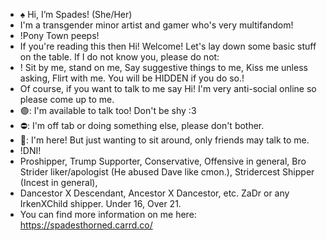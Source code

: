 - ♠️ Hi, I’m Spades! (She/Her)
- I'm a transgender minor artist and gamer who's very multifandom!
- !Pony Town peeps!
- If you're reading this then Hi! Welcome! Let's lay down some basic stuff on the table. If I do not know you, please do not:
- ! Sit by me, stand on me, Say suggestive things to me, Kiss me unless asking, Flirt with me. You will be HIDDEN if you do so.!
- Of course, if you want to talk to me say Hi! I'm very anti-social online so please come up to me.
- 🟢: I'm available to talk too! Don't be shy :3
- ⛔: I'm off tab or doing something else, please don't bother.
- 🌙: I'm here! But just wanting to sit around, only friends may talk to me.
- !DNI!
- Proshipper, Trump Supporter, Conservative, Offensive in general, Bro Strider liker/apologist (He abused Dave like cmon.), Stridercest Shipper (Incest in general),
- Dancestor X Descendant, Ancestor X Dancestor, etc. ZaDr or any IrkenXChild shipper. Under 16, Over 21.
- You can find more information on me here: https://spadesthorned.carrd.co/

<!---
artisticallySpades/artisticallySpades is a ✨ special ✨ repository because its `README.md` (this file) appears on your GitHub profile.
You can click the Preview link to take a look at your changes.
--->
